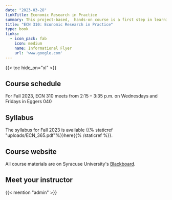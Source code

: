 ```yaml
---
date: "2023-03-28"
linkTitle: Economic Research in Practice
summary: This project-based,  hands-on course is a first step in learning to conduct economic research
title: "ECN 310: Economic Research in Practice"
type: book
links:
  - icon_pack: fab
    icon: medium
    name: Informational Flyer
    url: 'www.google.com'
---
```


{{< toc hide_on="xl" >}}

## Course schedule

For Fall 2023, ECN 310 meets from 2:15 – 3:35 p.m. on Wednesdays and Fridays in Eggers 040

## Syllabus

The syllabus for Fall 2023 is available {{% staticref "uploads/ECN_365.pdf"%}}here{{% /staticref %}}.


## Course website

All course materials are on Syracuse University's [Blackboard](https://blackboard.syr.edu/webapps/portal/frameset.jsp).

## Meet your instructor

{{< mention "admin" >}}